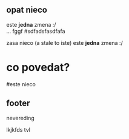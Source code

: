 opat nieco  
----------
este **jedna** zmena :/  
... fggf
#sdfadsfasdfafa

zasa nieco (a stale to iste) 
este **jedna** zmena :/  
 
co povedat?
===========
#este nieco

footer
------

nevereding

lkjkfds
tvl
